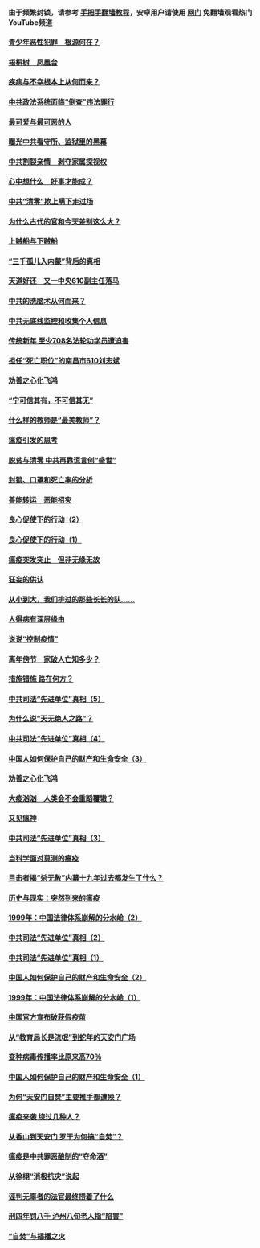 #### 由于频繁封锁，请参考 [手把手翻墙教程](https://github.com/gfw-breaker/guides/wiki/)，安卓用户请使用 [网门](https://github.com/gfw-breaker/nogfw/blob/master/dl.md?t=03280101) 免翻墙观看热门YouTube频道 

#### [青少年恶性犯罪　根源何在？](../pages/19/422449.md?t=03280101) 

#### [梧桐树　凤凰台](../pages/19/422442.md?t=03280101) 

#### [疾病与不幸根本上从何而来？](../pages/19/422438.md?t=03280101) 

#### [中共政法系统面临“倒查”违法罪行](../pages/19/422497.md?t=03280101) 

#### [最可爱与最可恶的人](../pages/19/422448.md?t=03280101) 

#### [曝光中共看守所、监狱里的黑幕](../pages/19/422390.md?t=03280101) 

#### [中共割裂亲情　剥夺家属探视权](../pages/19/422364.md?t=03280101) 

#### [心中想什么　好事才能成？](../pages/19/422318.md?t=03280101) 

#### [中共“清零”欺上瞒下走过场](../pages/19/422306.md?t=03280101) 

#### [为什么古代的官和今天差别这么大？](../pages/19/422228.md?t=03280101) 

#### [上贼船与下贼船](../pages/19/422276.md?t=03280101) 

#### [“三千孤儿入内蒙”背后的真相](../pages/19/422229.md?t=03280101) 

#### [天道好还　又一中央610副主任落马](../pages/19/422155.md?t=03280101) 

#### [中共的洗脑术从何而来？](../pages/19/422154.md?t=03280101) 

#### [中共无底线监控和收集个人信息](../pages/19/422039.md?t=03280101) 

#### [传统新年 至少708名法轮功学员遭迫害](../pages/19/421946.md?t=03280101) 

#### [担任“死亡职位”的南昌市610刘志斌](../pages/19/421957.md?t=03280101) 

#### [劝善之心化飞鸿](../pages/19/421164.md?t=03280101) 

#### [“宁可信其有，不可信其无”](../pages/19/421691.md?t=03280101) 

#### [什么样的教师是“最美教师”？](../pages/19/421755.md?t=03280101) 

#### [瘟疫引发的思考](../pages/19/421594.md?t=03280101) 

#### [脱贫与清零 中共再靠谎言创“盛世”](../pages/19/421590.md?t=03280101) 

#### [封锁、口罩和死亡率的分析](../pages/19/421495.md?t=03280101) 

#### [善能转运　恶能招灾](../pages/19/421334.md?t=03280101) 

#### [良心促使下的行动（2）](../pages/19/421361.md?t=03280101) 

#### [良心促使下的行动（1）](../pages/19/421302.md?t=03280101) 

#### [瘟疫突发突止　但非无缘无故](../pages/19/421281.md?t=03280101) 

#### [狂妄的供认](../pages/19/421199.md?t=03280101) 

#### [从小到大，我们排过的那些长长的队……](../pages/19/421243.md?t=03280101) 

#### [人得病有深层缘由](../pages/19/420864.md?t=03280101) 

#### [说说“控制疫情”](../pages/19/420831.md?t=03280101) 

#### [离年傍节　家破人亡知多少？](../pages/19/420563.md?t=03280101) 

#### [措施错施  路在何方？](../pages/19/420076.md?t=03280101) 

#### [中共司法“先进单位”真相（5）](../pages/19/419453.md?t=03280101) 

#### [为什么说“天无绝人之路”？](../pages/19/419618.md?t=03280101) 

#### [中共司法“先进单位”真相（4）](../pages/19/419452.md?t=03280101) 

#### [中国人如何保护自己的财产和生命安全（3）](../pages/19/419405.md?t=03280101) 

#### [劝善之心化飞鸿](../pages/19/418758.md?t=03280101) 

#### [大疫汹汹　人类会不会重蹈覆辙？](../pages/19/419691.md?t=03280101) 

#### [又见瘟神](../pages/19/419225.md?t=03280101) 

#### [中共司法“先进单位”真相（3）](../pages/19/419451.md?t=03280101) 

#### [当科学面对莫测的瘟疫](../pages/19/419625.md?t=03280101) 

#### [目击者揭“杀无赦”内幕十九年过去都发生了什么？](../pages/19/419617.md?t=03280101) 

#### [历史与现实：突然到来的瘟疫](../pages/19/419619.md?t=03280101) 

#### [1999年：中国法律体系崩解的分水岭（2）](../pages/19/419455.md?t=03280101) 

#### [中共司法“先进单位”真相（2）](../pages/19/419450.md?t=03280101) 

#### [中共司法“先进单位”真相（1）](../pages/19/419449.md?t=03280101) 

#### [中国人如何保护自己的财产和生命安全（2）](../pages/19/419404.md?t=03280101) 

#### [1999年：中国法律体系崩解的分水岭（1）](../pages/19/419454.md?t=03280101) 

#### [中国官方宣布破获假疫苗](../pages/19/419504.md?t=03280101) 

#### [从“教育局长是流氓”到蛇年的天安门广场](../pages/19/419470.md?t=03280101) 

#### [变种病毒传播率比原来高70％](../pages/19/419456.md?t=03280101) 

#### [中国人如何保护自己的财产和生命安全（1）](../pages/19/419403.md?t=03280101) 

#### [为何“天安门自焚”主要推手都遭殃？](../pages/19/419348.md?t=03280101) 

#### [瘟疫来袭 绕过几种人？](../pages/19/419349.md?t=03280101) 

#### [从香山到天安门 罗干为何搞“自焚”？](../pages/19/419270.md?t=03280101) 

#### [瘟疫是中共罪恶酿制的“夺命酒”](../pages/19/419223.md?t=03280101) 

#### [从徐栩“消极抗灾”说起](../pages/19/419224.md?t=03280101) 

#### [诬判无辜者的法官最终捞着了什么](../pages/19/419268.md?t=03280101) 

#### [刑四年罚八千 泸州八旬老人指“陷害”](../pages/19/419232.md?t=03280101) 

#### [“自焚”与插播之火](../pages/19/419226.md?t=03280101) 

